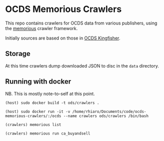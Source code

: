 # OCDS Memorious Crawlers

This repo contains crawlers for OCDS data from various publishers, using the [memorious](https://github.com/alephdata/memorious) crawler framework. 

Initially sources are based on those in [OCDS Kingfisher](https://github.com/open-contracting/kingfisher).

## Storage

At this time crawlers dump downloaded JSON to disc in the `data` directory.

## Running with docker

NB. This is mostly note-to-self at this point.

```
(host) sudo docker build -t ods/crawlers .

(host) sudo docker run -it -v /home/rhiaro/Documents/code/ocds-memorious-crawlers/:/ocds --name crawlers ods/crawlers /bin/bash

(crawlers) memorious list

(crawlers) memorious run ca_buyandsell
```